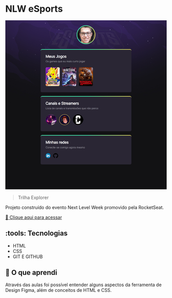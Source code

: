 # NLW eSports

![preview](./.github/preview.png)

> Trilha Explorer

Projeto construído do evento Next Level Week promovido pela RocketSeat.

[:link: Clique aqui para acessar](https://diegofolieni.github.io/nlw-esports-explorer)

## :tools: Tecnologias

- HTML
- CSS
- GIT E GITHUB

## :book: O que aprendi

Através das aulas foi possível entender alguns aspectos da ferramenta de Design Figma, além de conceitos de HTML e CSS.